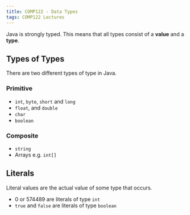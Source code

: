 ```yaml
---
title: COMP122 - Data Types
tags: COMP122 Lectures
---
```

Java is strongly typed. This means that all types consist of a **value** and a **type**.

## Types of Types
There are two different types of type in Java.

### Primitive

* `int`, `byte`, `short` and `long`
* `float`, and `double`
* `char`
* `boolean`

### Composite

* `string`
* Arrays e.g. `int[]`

## Literals
Literal values are the actual value of some type that occurs.

* 0 or 574489 are literals of type `int`
* `true` and `false` are literals of type `boolean`
